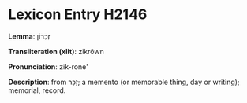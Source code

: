 # Lexicon Entry H2146

**Lemma**: זִכְרוֹן

**Transliteration (xlit)**: zikrôwn

**Pronunciation**: zik-rone'

**Description**:
from זָכַר; a memento (or memorable thing, day or writing); memorial, record.
